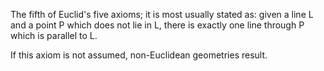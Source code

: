 The fifth of Euclid's five axioms; it is most usually stated as: given a
line L and a point P which does not lie in L, there is exactly one line
through P which is parallel to L.

If this axiom is not assumed, non-Euclidean geometries result.
